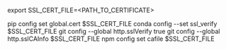 export SSL_CERT_FILE=<PATH_TO_CERTIFICATE>

pip config set global.cert $SSL_CERT_FILE
conda config --set ssl_verify $SSL_CERT_FILE
git config --global http.sslVerify true
git config --global http.sslCAInfo $SSL_CERT_FILE
npm config set cafile $SSL_CERT_FILE
